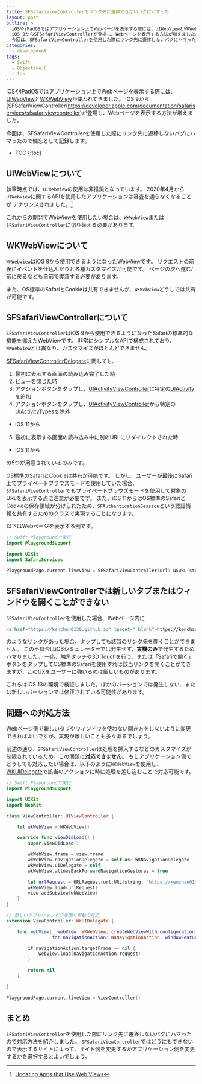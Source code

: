 ```yaml
---
title: SFSafariViewControllerでリンク先に遷移できないバグにハマった
layout: post
outline: >
  iOSやiPadOSではアプリケーション上でWebページを表示する際には、UIWebViewとWKWebViewが使われてきました。
  iOS 9からSFSafariViewControllerが登場し、Webページを表示する方法が増えました。
  今回は、SFSafariViewControllerを使用した際にリンク先に遷移しないバグにハマったので備忘として記録します。
categories:
  - development
tags:
  - Swift
  - Objective-C
  - iOS
---
```


iOSやiPadOSではアプリケーション上でWebページを表示する際には、[UIWebView](https://developer.apple.com/documentation/uikit/uiwebview)と[WKWebView](https://developer.apple.com/documentation/webkit/wkwebview)が使われてきました。
iOS 9から[SFSafariViewController(https://developer.apple.com/documentation/safariservices/sfsafariviewcontroller)が登場し、Webページを表示する方法が増えました。

今回は、SFSafariViewControllerを使用した際にリンク先に遷移しないバグにハマったので備忘として記録します。

* TOC
{:toc}

## UIWebViewについて

執筆時点では、`UIWebView`の使用は非推奨となっています。
2020年4月から`UIWebView`に関するAPIを使用したアプリケーションは審査を通らなくなることが
アナウンスされました。[^updating-apps-that-use-web-views]

[^updating-apps-that-use-web-views]: [Updating Apps that Use Web Views](https://developer.apple.com/news/?id=12232019b)

これからの開発でWebViewを使用したい場合は、`WKWebView`または`SFSafariViewController`に切り替える必要があります。

## WKWebViewについて

`WKWebView`はiOS 8から使用できるようになったWebViewです。
リクエストの前後にイベントを仕込んだりと各種カスタマイズが可能です。
ページの次へ進む/前に戻るなども自前で実装する必要があります。

また、OS標準のSafariとCookieは共有できませんが、`WKWebView`どうしでは共有が可能です。

## SFSafariViewControllerについて

`SFSafariViewController`はiOS 9から使用できるようになったSafariの標準的な機能を備えたWebViewです。
非常にシンプルなAPIで構成されており、`WKWebView`とは異なり、カスタマイズがほとんどできません。

[SFSafariViewControllerDelegate](https://developer.apple.com/documentation/safariservices/sfsafariviewcontrollerdelegate)に関しても、

1. 最初に表示する画面の読み込み完了した時
2. ビューを閉じた時
3. アクションボタンをタップし、[UIActivityViewController](https://developer.apple.com/documentation/uikit/uiactivityviewcontroller)に特定の[UIActivity](https://developer.apple.com/documentation/uikit/uiactivity)を追加
4. アクションボタンをタップし、[UIActivityViewController](https://developer.apple.com/documentation/uikit/uiactivityviewcontroller)から特定の[UIActivityTypes](https://developer.apple.com/documentation/uikit/uiactivitytype)を除外
  - iOS 11から
5. 最初に表示する画面の読み込み中に別のURLにリダイレクトされた時
  - iOS 11から

の5つが用意されているのみです。

OS標準のSafariとCookieは共有が可能です。
しかし、ユーザーが最後にSafari上でプライベートブラウズモードを使用していた場合、`SFSafariViewController`でもプライベートブラウズモードを使用して対象のURLを表示する点に注意が必要です。
また、iOS 11からはOS標準のSafariとCookieの保存領域が分けられたため、`SFAuthenticationSession`という認証情報を共有するためのクラスで実現することになります。

以下はWebページを表示する例です。

```swift
// Swift Playgroundで実行
import PlaygroundSupport

import UIKit
import SafariServices

PlaygroundPage.current.liveView = SFSafariViewController(url: NSURL(string: "https://kenchan0130.github.io")! as URL)
```

## SFSafariViewControllerでは新しいタブまたはウィンドウを開くことができない

`SFSafariViewController`を使用した場合、Webページ内に

```html
<a href="https://kenchan0130.github.io" target="_blank">https://kenchan0130.github.io</a>
```

のようなリンクがあった場合、タップしても該当のリンク先を開くことができません。
この不具合はiOSシミュレーターでは発生せず、**実機のみ**で発生するためハマりました。
一応、触角タッチや3D Touchを行う、または「Safariで開く」ボタンをタップしてOS標準のSafariを使用すれば該当リンクを開くことができますが、このUXをユーザーに強いるのは厳しいものがあります。

これらはiOS 13の環境で検証しました。ほかのバーションでは発生しない、または新しいバーションでは修正されている可能性があります。

## 問題への対処方法

Webページ側で新しいタブやウィンドウを使わない開き方をしないように変更できればよいですが、実現が難しいことも多々あるでしょう。

前述の通り、`SFSafariViewController`は処理を挿入するなどのカスタマイズが制限されているため、この問題に**対応できません**。
もしアプリケーション側でどうしても対応したい場合は、以下のように`WKWebView`を使用し、[WKUIDelegate](https://developer.apple.com/documentation/webkit/wkuidelegate)で該当のアクションに時に処理を差し込むことで対応可能です。

```swift
// Swift Playgroundで実行
import PlaygroundSupport

import UIKit
import WebKit

class ViewController: UIViewController {

    let wkWebView = WKWebView()

    override func viewDidLoad() {
        super.viewDidLoad()

        wkWebView.frame = view.frame
        wkWebView.navigationDelegate = self as? WKNavigationDelegate
        wkWebView.uiDelegate = self
        wkWebView.allowsBackForwardNavigationGestures = true

        let urlRequest = URLRequest(url:URL(string: "https://kenchan0130.github.io")!)
        wkWebView.load(urlRequest)
        view.addSubview(wkWebView)
    }
}

// 新しいタブやウィンドウを開く挙動の対応
extension ViewController: WKUIDelegate {

    func webView(_ webView: WKWebView, createWebViewWith configuration: WKWebViewConfiguration,
                 for navigationAction: WKNavigationAction, windowFeatures: WKWindowFeatures) -> WKWebView? {

        if navigationAction.targetFrame == nil {
            webView.load(navigationAction.request)
        }

        return nil
    }

}

PlaygroundPage.current.liveView = ViewController()
```

## まとめ

`SFSafariViewController`を使用した際にリンク先に遷移しないバグにハマったので対応方法を紹介しました。
`SFSafariViewController`ではどうにもできないので表示するサイトによって、サイト側を変更するかアプリケーション側を変更するかを選択するとよいでしょう。

